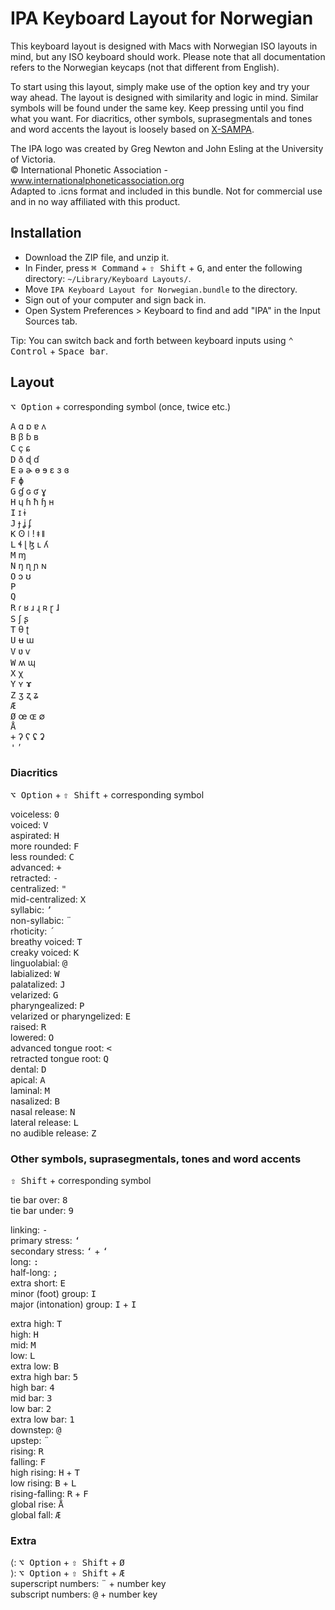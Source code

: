 # IPA Keyboard Layout for Norwegian

This keyboard layout is designed with Macs with Norwegian ISO layouts in mind, but any ISO keyboard should work. Please note that all documentation refers to the Norwegian keycaps (not that different from English).

To start using this layout, simply make use of the option key and try your way ahead. The layout is designed with similarity and logic in mind. Similar symbols will be found under the same key. Keep pressing until you find what you want. For diacritics, other symbols, suprasegmentals and tones and word accents the layout is loosely based on [X-SAMPA](http://en.wikipedia.org/wiki/X-SAMPA).

The IPA logo was created by Greg Newton and John Esling at the University of Victoria.  
© International Phonetic Association - www.internationalphoneticassociation.org  
Adapted to .icns format and included in this bundle. Not for commercial use and in no way affiliated with this product.

## Installation

- Download the ZIP file, and unzip it.
- In Finder, press <kbd>⌘ Command</kbd> + <kbd>⇧ Shift</kbd> + <kbd>G</kbd>, and enter the following directory: `~/Library/Keyboard Layouts/`.
- Move `IPA Keyboard Layout for Norwegian.bundle` to the directory.
- Sign out of your computer and sign back in.
- Open System Preferences > Keyboard to find and add "IPA" in the Input Sources tab.

Tip: You can switch back and forth between keyboard inputs using <kbd>⌃ Control</kbd> + <kbd>Space bar</kbd>.

## Layout

<kbd>⌥ Option</kbd> + corresponding symbol (once, twice etc.)

<kbd>A</kbd> ɑ ɒ ɐ ʌ  
<kbd>B</kbd> β ɓ ʙ  
<kbd>C</kbd> ç ɕ  
<kbd>D</kbd> ð ɖ ɗ  
<kbd>E</kbd> ə ɚ ɵ ɘ ɛ ɜ ɞ  
<kbd>F</kbd> ɸ  
<kbd>G</kbd> ɠ ɢ ʛ ɣ  
<kbd>H</kbd> ɥ ɦ ħ ɧ ʜ  
<kbd>I</kbd> ɪ ɨ  
<kbd>J</kbd> ɟ ʝ ʄ  
<kbd>K</kbd> ʘ ǀ ǃ ǂ ǁ  
<kbd>L</kbd> ɬ ɭ ɮ ʟ ʎ  
<kbd>M</kbd> ɱ  
<kbd>N</kbd> ŋ ɳ ɲ ɴ  
<kbd>O</kbd> ɔ ʊ  
<kbd>P</kbd>  
<kbd>Q</kbd>  
<kbd>R</kbd> ɾ ʁ ɹ ɻ ʀ ɽ ɺ  
<kbd>S</kbd> ʃ ʂ  
<kbd>T</kbd> θ ʈ  
<kbd>U</kbd> ʉ ɯ  
<kbd>V</kbd> ʋ ⱱ  
<kbd>W</kbd> ʍ ɰ  
<kbd>X</kbd> χ  
<kbd>Y</kbd> ʏ ɤ  
<kbd>Z</kbd> ʒ ʐ ʑ  
<kbd>Æ</kbd>  
<kbd>Ø</kbd> œ ɶ ∅  
<kbd>Å</kbd>  
<kbd>+</kbd> ʔ ʕ ʢ ʡ  
<kbd>'</kbd> ʼ

### Diacritics

<kbd>⌥ Option</kbd> + <kbd>⇧ Shift</kbd> + corresponding symbol

voiceless: <kbd>0</kbd>  
voiced: <kbd>V</kbd>  
aspirated: <kbd>H</kbd>  
more rounded: <kbd>F</kbd>  
less rounded: <kbd>C</kbd>  
advanced: <kbd>+</kbd>  
retracted: <kbd>-</kbd>  
centralized: <kbd>"</kbd>  
mid-centralized: <kbd>X</kbd>  
syllabic: <kbd>’</kbd>  
non-syllabic: <kbd>¨</kbd>  
rhoticity: <kbd>´</kbd>  
breathy voiced: <kbd>T</kbd>  
creaky voiced: <kbd>K</kbd>  
linguolabial: <kbd>@</kbd>  
labialized: <kbd>W</kbd>  
palatalized: <kbd>J</kbd>  
velarized: <kbd>G</kbd>  
pharyngealized: <kbd>P</kbd>  
velarized or pharyngelized: <kbd>E</kbd>  
raised: <kbd>R</kbd>  
lowered: <kbd>O</kbd>  
advanced tongue root: <kbd><</kbd>  
retracted tongue root: <kbd>Q</kbd>  
dental: <kbd>D</kbd>  
apical: <kbd>A</kbd>  
laminal: <kbd>M</kbd>  
nasalized: <kbd>B</kbd>  
nasal release: <kbd>N</kbd>  
lateral release: <kbd>L</kbd>  
no audible release:  <kbd>Z</kbd>  

### Other symbols, suprasegmentals, tones and word accents

<kbd>⇧ Shift</kbd> + corresponding symbol

tie bar over: <kbd>8</kbd>  
tie bar under: <kbd>9</kbd>  

linking: <kbd>-</kbd>  
primary stress: <kbd>‘</kbd>  
secondary stress: <kbd>‘</kbd> + <kbd>‘</kbd>  
long: <kbd>:</kbd>  
half-long: <kbd>;</kbd>  
extra short: <kbd>E</kbd>  
minor (foot) group: <kbd>I</kbd>  
major (intonation) group: <kbd>I</kbd> + <kbd>I</kbd>  

extra high: <kbd>T</kbd>  
high: <kbd>H</kbd>  
mid: <kbd>M</kbd>  
low: <kbd>L</kbd>  
extra low: <kbd>B</kbd>  
extra high bar: <kbd>5</kbd>  
high bar: <kbd>4</kbd>  
mid bar: <kbd>3</kbd>  
low bar: <kbd>2</kbd>  
extra low bar: <kbd>1</kbd>  
downstep: <kbd>@</kbd>  
upstep: <kbd>¨</kbd>  
rising: <kbd>R</kbd>  
falling: <kbd>F</kbd>  
high rising: <kbd>H</kbd> + <kbd>T</kbd>  
low rising: <kbd>B</kbd> + <kbd>L</kbd>  
rising-falling: <kbd>R</kbd> + <kbd>F</kbd>  
global rise: <kbd>Å</kbd>  
global fall: <kbd>Æ</kbd>  

### Extra

⟨: <kbd>⌥ Option</kbd> + <kbd>⇧ Shift</kbd> + <kbd>Ø</kbd>  
⟩: <kbd>⌥ Option</kbd> + <kbd>⇧ Shift</kbd> + <kbd>Æ</kbd>  
superscript numbers: <kbd>¨</kbd> + number key  
subscript numbers: <kbd>@</kbd> + number key  
